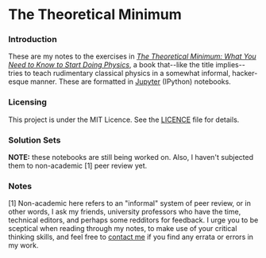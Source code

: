 # The Theoretical Minimum

### Introduction

These are my notes to the exercises in [_The Theoretical Minimum: What You Need to Know to Start Doing Physics_](https://www.amazon.com/gp/product/046502811X), a book that--like the title implies--tries to teach rudimentary classical physics in a somewhat informal, hacker-esque manner. These are formatted in [Jupyter](https://jupyter.org/) (IPython) notebooks.

### Licensing
This project is under the MIT Licence. See the [LICENCE](LICENCE.md) file for details.

### Solution Sets
**NOTE:** these notebooks are still being worked on. Also, I haven't subjected them to non-academic [1] peer review yet.

### Notes
[1] Non-academic here refers to an "informal" system of peer review, or in other words, I ask my friends, university professors who have the time, technical editors, and perhaps some redditors for feedback. I urge you to be sceptical when reading through my notes, to make use of your critical thinking skills, and feel free to  [contact me](https://hackermaneia.keybase.pub/contact.html) if you find any errata or errors in my work.
